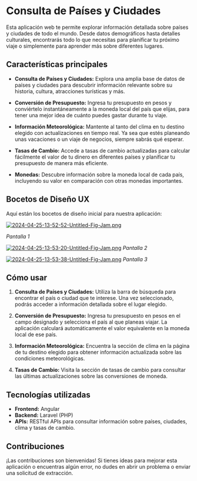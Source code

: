 # Consulta de Países y Ciudades

Esta aplicación web te permite explorar información detallada sobre países y ciudades de todo el mundo. Desde datos demográficos hasta detalles culturales, encontrarás todo lo que necesitas para planificar tu próximo viaje o simplemente para aprender más sobre diferentes lugares.

## Características principales

- **Consulta de Países y Ciudades:** Explora una amplia base de datos de países y ciudades para descubrir información relevante sobre su historia, cultura, atracciones turísticas y más.

- **Conversión de Presupuesto:** Ingresa tu presupuesto en pesos y conviértelo instantáneamente a la moneda local del país que elijas, para tener una mejor idea de cuánto puedes gastar durante tu viaje.

- **Información Meteorológica:** Mantente al tanto del clima en tu destino elegido con actualizaciones en tiempo real. Ya sea que estés planeando unas vacaciones o un viaje de negocios, siempre sabrás qué esperar.

- **Tasas de Cambio:** Accede a tasas de cambio actualizadas para calcular fácilmente el valor de tu dinero en diferentes países y planificar tu presupuesto de manera más eficiente.

- **Monedas:** Descubre información sobre la moneda local de cada país, incluyendo su valor en comparación con otras monedas importantes.

## Bocetos de Diseño UX

Aquí están los bocetos de diseño inicial para nuestra aplicación:


[![2024-04-25-13-52-52-Untitled-Fig-Jam.png](https://i.postimg.cc/tJTxxKDK/2024-04-25-13-52-52-Untitled-Fig-Jam.png)](https://postimg.cc/sQkxF0km)

*Pantalla 1*

[![2024-04-25-13-53-20-Untitled-Fig-Jam.png](https://i.postimg.cc/FHcJ3ggH/2024-04-25-13-53-20-Untitled-Fig-Jam.png)](https://postimg.cc/mPLDG95v)
*Pantalla 2*

[![2024-04-25-13-53-38-Untitled-Fig-Jam.png](https://i.postimg.cc/7hdfTf5z/2024-04-25-13-53-38-Untitled-Fig-Jam.png)](https://postimg.cc/bS0z7YHY)
*Pantalla 3*

## Cómo usar

1. **Consulta de Países y Ciudades:** Utiliza la barra de búsqueda para encontrar el país o ciudad que te interese. Una vez seleccionado, podrás acceder a información detallada sobre el lugar elegido.

2. **Conversión de Presupuesto:** Ingresa tu presupuesto en pesos en el campo designado y selecciona el país al que planeas viajar. La aplicación calculará automáticamente el valor equivalente en la moneda local de ese país.

3. **Información Meteorológica:** Encuentra la sección de clima en la página de tu destino elegido para obtener información actualizada sobre las condiciones meteorológicas.

4. **Tasas de Cambio:** Visita la sección de tasas de cambio para consultar las últimas actualizaciones sobre las conversiones de moneda.

## Tecnologías utilizadas

- **Frontend:** Angular
- **Backend:** Laravel (PHP)
- **APIs:** RESTful APIs para consultar información sobre países, ciudades, clima y tasas de cambio.

## Contribuciones

¡Las contribuciones son bienvenidas! Si tienes ideas para mejorar esta aplicación o encuentras algún error, no dudes en abrir un problema o enviar una solicitud de extracción.

